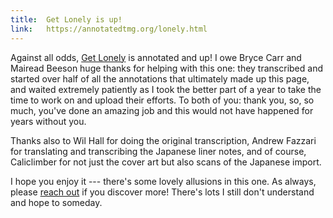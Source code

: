 ```yaml
---
title: 	Get Lonely is up!
link: 	https://annotatedtmg.org/lonely.html
---
```


Against all odds, [Get Lonely](https://annotatedtmg.org/lonely.html) is
annotated and up! I owe Bryce Carr and Mairead Beeson huge thanks for helping
with this one: they transcribed and started over half of all the annotations
that ultimately made up this page, and waited extremely patiently as I took
the better part of a year to take the time to work on and upload their
efforts. To both of you: thank you, so, so much, you've done an amazing job
and this would not have happened for years without you.

Thanks also to Wil Hall for doing the original transcription, Andrew Fazzari
for translating and transcribing the Japanese liner notes, and of course,
Caliclimber for not just the cover art but also scans of the Japanese import.

I hope you enjoy it --- there's some lovely allusions in this one. As always,
please [reach out](https://annotatedtmg.org/contact.html) if you discover
more! There's lots I still don't understand and hope to someday.
